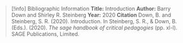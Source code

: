 >[!info] Bibliographic Information
>**Title:** Introduction
>**Author:** Barry Down and Shirley R. Steinberg
>**Year:** 2020
>**Citation**
>Down, B. and Steinberg, S. R. (2020). Introduction. In Steinberg, S. R., & Down, B. (Eds.). (2020). _The sage handbook of critical pedagogies_ (pp. xl-l). SAGE Publications, Limited.
